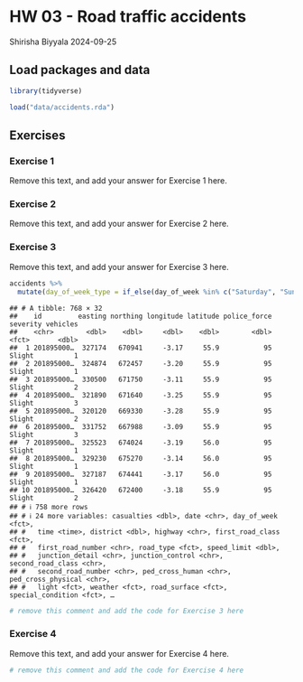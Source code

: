 HW 03 - Road traffic accidents
================
Shirisha Biyyala
2024-09-25

## Load packages and data

``` r
library(tidyverse)

load("data/accidents.rda")
```

## Exercises

### Exercise 1

Remove this text, and add your answer for Exercise 1 here.

### Exercise 2

Remove this text, and add your answer for Exercise 2 here.

### Exercise 3

Remove this text, and add your answer for Exercise 3 here.

``` r
accidents %>%
  mutate(day_of_week_type = if_else(day_of_week %in% c("Saturday", "Sunday"), "Weekend", "Weekday"))
```

    ## # A tibble: 768 × 32
    ##    id         easting northing longitude latitude police_force severity vehicles
    ##    <chr>        <dbl>    <dbl>     <dbl>    <dbl>        <dbl> <fct>       <dbl>
    ##  1 201895000…  327174   670941     -3.17     55.9           95 Slight          1
    ##  2 201895000…  324874   672457     -3.20     55.9           95 Slight          1
    ##  3 201895000…  330500   671750     -3.11     55.9           95 Slight          2
    ##  4 201895000…  321890   671640     -3.25     55.9           95 Slight          3
    ##  5 201895000…  320120   669330     -3.28     55.9           95 Slight          2
    ##  6 201895000…  331752   667988     -3.09     55.9           95 Slight          3
    ##  7 201895000…  325523   674024     -3.19     56.0           95 Slight          1
    ##  8 201895000…  329230   675270     -3.14     56.0           95 Slight          1
    ##  9 201895000…  327187   674441     -3.17     56.0           95 Slight          1
    ## 10 201895000…  326420   672400     -3.18     55.9           95 Slight          2
    ## # ℹ 758 more rows
    ## # ℹ 24 more variables: casualties <dbl>, date <chr>, day_of_week <fct>,
    ## #   time <time>, district <dbl>, highway <chr>, first_road_class <fct>,
    ## #   first_road_number <chr>, road_type <fct>, speed_limit <dbl>,
    ## #   junction_detail <chr>, junction_control <chr>, second_road_class <chr>,
    ## #   second_road_number <chr>, ped_cross_human <chr>, ped_cross_physical <chr>,
    ## #   light <fct>, weather <fct>, road_surface <fct>, special_condition <fct>, …

``` r
# remove this comment and add the code for Exercise 3 here
```

### Exercise 4

Remove this text, and add your answer for Exercise 4 here.

``` r
# remove this comment and add the code for Exercise 4 here
```
